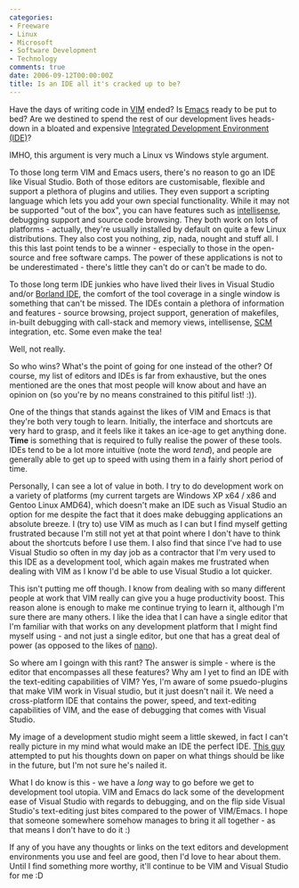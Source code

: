 ```yaml
---
categories:
- Freeware
- Linux
- Microsoft
- Software Development
- Technology
comments: true
date: 2006-09-12T00:00:00Z
title: Is an IDE all it's cracked up to be?
---
```


Have the days of writing code in <a href="http://www.vim.org/" title="VIM Editor">VIM</a> ended? Is <a href="http://www.gnu.org/software/emacs/" title="GNU Emacs">Emacs</a> ready to be put to bed?  Are we destined to spend the rest of our development lives heads-down in a bloated and expensive <a href="http://msdn.microsoft.com/vstudio/" title="Microsoft Visual Studio 2005">Integrated Development Environment (IDE)</a>?

IMHO, this argument is very much a Linux vs Windows style argument.

To those long term VIM and Emacs users, there's no reason to go an IDE like Visual Studio. Both of those editors are customisable, flexible and support a plethora of plugins and utilies. They even support a scripting language which lets you add your own special functionality.  While it may not be supported "out of the box", you can have features such as <a href="http://en.wikipedia.org/wiki/Intellisense" title="Intellisense - Wikipedia">intellisense</a>, debugging support and source code browsing. They both work on lots of platforms - actually, they're usually installed by default on quite a few Linux distributions. They also cost you nothing, zip, nada, nought and stuff all. I this this last point tends to be a winner - especially to those in the open-source and free software camps.  The power of these applications is not to be underestimated - there's little they can't do or can't be made to do.

To those long term IDE junkies who have lived their lives in Visual Studio and/or <a href="http://www.borland.com/bcppbuilder/" title="Borland IDE">Borland IDE</a>, the comfort of the tool coverage in a single window is something that can't be missed.  The IDEs contain a plethora of information and features - source browsing, project support, generation of makefiles, in-built debugging with call-stack and memory views, intellisense, <a href="http://en.wikipedia.org/wiki/Software_Configuration_Management" title="Software Configuration Management">SCM</a> integration, etc. Some even make the tea!

Well, not really.

So who wins? What's the point of going for one instead of the other?  Of course, my list of editors and IDEs is far from exhaustive, but the ones mentioned are the ones that most people will know about and have an opinion on (so you're by no means constrained to this pitiful list! :)).

One of the things that stands against the likes of VIM and Emacs is that they're both very tough to learn. Initially, the interface and shortcuts are very hard to grasp, and it feels like it takes an ice-age to get anything done.  <strong>Time</strong> is something that is required to fully realise the power of these tools.  IDEs tend to be a lot more intuitive (note the word <em>tend</em>), and people are generally able to get up to speed with using them in a fairly short period of time.

Personally, I can see a lot of value in both.  I try to do development work on a variety of platforms (my current targets are Windows XP x64 / x86 and Gentoo Linux AMD64), which doesn't make an IDE such as Visual Studio an option for me despite the fact that it does make debugging applications an absolute breeze. I (try to) use VIM as much as I can but I find myself getting frustrated because I'm still not yet at that point where I don't have to think about the shortcuts before I use them. I also find that since I've had to use Visual Studio so often in my day job as a contractor that I'm very used to this IDE as a development tool, which again makes me frustrated when dealing with VIM as I know I'd be able to use Visual Studio a lot quicker.

This isn't putting me off though. I know from dealing with so many different people at work that VIM really can give you a huge productivity boost.  This reason alone is enough to make me continue trying to learn it, although I'm sure there are many others.  I like the idea that I can have a single editor that I'm familiar with that works on any development platform that I might find myself using - and not just a single editor, but one that has a great deal of power (as opposed to the likes of <a href="http://www.nano-editor.org/" title="Nano editor">nano</a>).

So where am I goingn with this rant? The answer is simple - where is the editor that encompasses all these features? Why am I yet to find an IDE with the text-editing capabilities of VIM? Yes, I'm aware of some psuedo-plugins that make VIM work in Visual studio, but it just doesn't nail it.  We need a cross-platform IDE that contains the power, speed, and text-editing capabilities of VIM, and the ease of debugging that comes with Visual Studio.

My image of a development studio might seem a little skewed, in fact I can't really picture in my mind what would make an IDE the perfect IDE.  <a href="http://www.codeproject.com/useritems/Visual_Studio_2020.asp" title="Visual Studio 2020 (non-Microsoft)">This guy</a> attempted to put his thoughts down on paper on what things should be like in the future, but I'm not sure he's nailed it.

What I do know is this - we have a <em>long</em> way to go before we get to development tool utopia. VIM and Emacs do lack some of the development ease of Visual Studio with regards to debugging, and on the flip side Visual Studio's text-editing just bites compared to the power of VIM/Emacs.  I hope that someone somewhere somehow manages to bring it all together - as that means I don't have to do it :)

If any of you have any thoughts or links on the text editors and development environments you use and feel are good, then I'd love to hear about them. Until I find something more worthy, it'll continue to be VIM and Visual Studio for me :D

